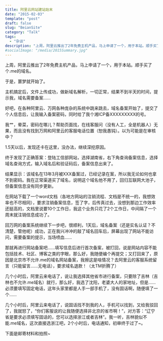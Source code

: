 ```yaml
---
title: 阿里云网站建站始末
date: "2015-02-03"
template: "post"
draft: false
slug: "BeianSite"
category: "Talk"
tags:
  - "杂谈"
description: "上周，阿里云推出了2年免费主机产品，马上申请了一个，用于本站。顺手买了个.me的域名。于是，噩梦就开始了。"
#socialImage: "/media/2015Summary.jpg"
---
```


上周，阿里云推出了2年免费主机产品，马上申请了一个，用于本站。顺手买了个.me的域名。

于是，噩梦就开始了。

主机搞定后，文件上传成功，做新域名解析，一切正常，结果不到半天的时间，提示我，域名需要备案……

好吧，在各种阿里云、万网各种庞杂的系统中跳来跳去，域名备案开始了，提交了个人信息后，让我输入备案密码，同时给了我个湘ICP备XXXXXXXXX的号。

我艹，晕菜，密码在哪儿？帮助页面找，在线客服问（没有人工，全是机器人）无果，而且没有找到万网和阿里云的客服电话位置（恕我愚钝）。以为可能是在审核中？

1.5天以后，发现还卡在这里，没办法，继续深挖原因。

终于发现了正确答案：登陆工信部网站，选择湖南省，右下角查询备案信息，选择域名查询方式，输入域名后和验证码后，备案信息出来了。

结果显示：该域名在13年3月被XXX备案过，已经记录在案，所以我无论如何也拿不到密码。我在正常渠道买了域名，说明这个域名他不用了，回归互联网大池子，但备案信息没有同步更新。

在网站下载了一个word文档（各地方网站的注销流程、文档是不统一的，我想效率也不尽相同），要求注销备案信息，签了字，后传真过去，没想到那边工作效率还挺高的，文档里说要10个工作日，我这个业务只花了2个工作日，中间隔了一个周末就注销信息成功了。

回万网的备案系统继续下一步吧，很顺利，1天后，域名备案（还是实名认证？不清楚，管他呢）成功，正在我兴冲冲的敲了域名回车后，屏幕出现了网站不能访问，需要备案的提示，当场喷血……

那就再进行网站备案吧……填写信息后进行首次备案，被打回，说是网站内容不能包括技术、社区、博客之类的字眼，那么好，我随便编个再提交；又打回来了，原因是北京市不允许.me的域名网站备案，我擦这是啥情况？去阿里云的客服系统留言（只能留言……无电话），要求域名退款！（太TM折腾了）

几个小时后，阿里云来电话了，说让我选择其他省市进行备案，只要除了吉林（吉林也不允许.me域名）就行，那么好，我选了沈阳，老婆大人的家地址，但是……必须要填写固定电话，这年头家里都是人手一部手机了，没有固话啊，随便填了一个……

几个小时后，阿里云来电话了，说固话找不到我的人，手机可以找到，又给我驳回了，我就怒了，“你们客服说的让我随便选择非北京的省市啊！”，对方答：“辽宁省是要求必须填写固话的，您可以选择浙江或者吉林”。我一听，吉林貌似不能.me域名，这次直接选浙江吧，2个小时后，电话通知，初审终于过了~。

下面是邮寄材料和拍照~
